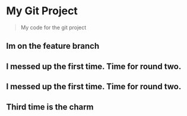 # My Git Project

> My code for the git project

## Im on the feature branch

## I messed up the first time. Time for round two.

## I messed up the first time. Time for round two.
## Third time is the charm
